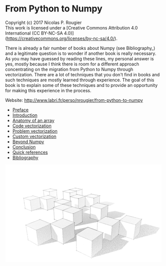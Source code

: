 # From Python to Numpy
Copyright (c) 2017 Nicolas P. Rougier  
This work is licensed under a
[Creative Commons Attribution 4.0 International (CC BY-NC-SA 4.0)]
(https://creativecommons.org/licenses/by-nc-sa/4.0/).

There is already a fair number of books about Numpy (see Bibliography_) and a
legitimate question is to wonder if another book is really necessary. As you
may have guessed by reading these lines, my personal answer is yes, mostly
because I think there is room for a different approach concentrating on the
migration from Python to Numpy through vectorization. There are a lot of
techniques that you don't find in books and such techniques are mostly learned
through experience. The goal of this book is to explain some of these
techniques and to provide an opportunity for making this experience in the
process.

Website: http://www.labri.fr/perso/nrougier/from-python-to-numpy

* [Preface](01-preface.rst)
* [Introduction](02-introduction.rst)
* [Anatomy of an array](03-anatomy.rst)
* [Code vectorization](04-code-vectorization.rst)
* [Problem vectorization](05-problem-vectorization.rst)
* [Custom vectorization](06-custom-vectorization.rst)
* [Beyond Numpy](07-beyond-numpy.rst)
* [Conclusion](08-conclusion.rst)
* [Quick references](09-quick-reference.rst)
* [Bibliography](10-bibliography.rst)

![](data/cubes.png)
